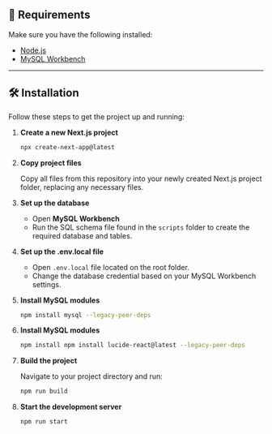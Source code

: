 ## 🚀 Requirements

Make sure you have the following installed:

* [Node.js](https://nodejs.org/)
* [MySQL Workbench](https://www.mysql.com/products/workbench/)

---

## 🛠️ Installation

Follow these steps to get the project up and running:

1. **Create a new Next.js project**

   ```bash
   npx create-next-app@latest
   ```

2. **Copy project files**

   Copy all files from this repository into your newly created Next.js project folder, replacing any necessary files.

3. **Set up the database**

   * Open **MySQL Workbench**
   * Run the SQL schema file found in the `scripts` folder to create the required database and tables.
  
4. **Set up the .env.local file**

   * Open `.env.local` file located on the root folder.
   * Change the database credential based on your MySQL Workbench settings.
  
5. **Install MySQL modules**

   ```bash
   npm install mysql --legacy-peer-deps
   ```
6. **Install MySQL modules**

   ```bash
   npm install npm install lucide-react@latest --legacy-peer-deps
   ```

7. **Build the project**

   Navigate to your project directory and run:

   ```bash
   npm run build
   ```

8. **Start the development server**

   ```bash
   npm run start
   ```
